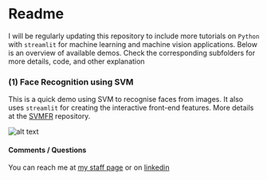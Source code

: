 # Readme

I will be regularly updating this repository to include more tutorials on `Python` with `streamlit` for machine learning and machine vision applications. Below is an overview of available demos. Check the corresponding subfolders for more details, code, and other explanation
### (1) Face Recognition using SVM

This is a quick demo using SVM to recognise faces from images. It also uses `streamlit` for creating the interactive front-end features. More details at the [SVMFR](SVMFR/) repository.<br>





![alt text](https://github.com/heyad/Teaching/blob/master/SVMFR/figures/gif.gif "Face Recognition")




#### Comments / Questions 

You can reach me at [my staff page](https://www3.rgu.ac.uk/dmstaff/elyan-eyad) or on [linkedin](http://www.linkedin.com/in/elyan )

